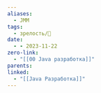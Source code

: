 ```yaml
---
aliases:
  - JMM
tags:
  - зрелость/🌾
date:
  - - 2023-11-22
zero-link:
  - "[[00 Java разработка]]"
parents: 
linked:
  - "[[Java Разработка]]"
---
```

